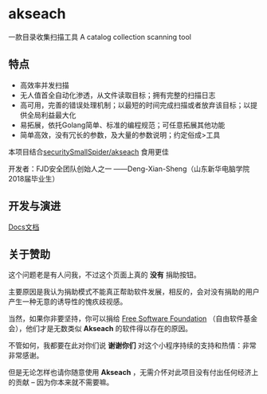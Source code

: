 # akseach
一款目录收集扫描工具     A catalog collection scanning tool

## 特点

+ 高效率并发扫描
+ 无人值首全自动化渗透，从文件读取目标；拥有完整的扫描日志
+ 高可用，完善的错误处理机制；以最短的时间完成扫描或者放弃该目标；以提供全局利益最大化
+ 易拓展，依托Golang简单、标准的编程规范；可任意拓展其他功能
+ 简单高效，没有冗长的参数，及大量的参数说明；约定俗成>工具

本项目结合[securitySmallSpider/akseach](https://github.com/securitySmallSpider/akseach) 食用更佳

开发者：FJD安全团队创始人之一 ——Deng-Xian-Sheng（山东新华电脑学院2018届毕业生）

## 开发与演进

[Docs文档](./Docs.md)

## 关于赞助

这个问题老是有人问我，不过这个页面上真的 **没有** 捐助按钮。

主要原因是我认为捐助模式不能真正帮助软件发展，相反的，会对没有捐助的用户产生一种无意的诱导性的愧疚歧视感。

当然，如果你非要坚持，你可以捐给 [Free Software Foundation](http://www.fsf.org/) （自由软件基金会），他们才是无数类似 **Akseach** 的软件得以存在的原因。

不管如何，我都要在此对你们说 **谢谢你们** 对这个小程序持续的支持和热情：非常非常感谢。

但是无论怎样也请你随意使用 **Akseach** ，无需介怀对此项目没有付出任何经济上的贡献 – 因为你本来就不需要嘛。
